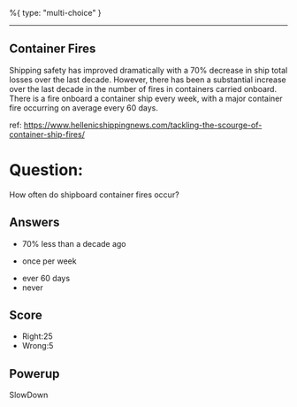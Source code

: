 %{
 type: "multi-choice"
}

---
## Container Fires
Shipping safety has improved dramatically
with a 70% decrease in ship total losses
over the last decade.
However, there has been a substantial increase
over the last decade in the number of fires in containers carried onboard.
There is a fire onboard a container ship every week,
with a major container fire occurring on average every 60 days.

ref: https://www.hellenicshippingnews.com/tackling-the-scourge-of-container-ship-fires/

# Question:
How often do shipboard container fires occur?

## Answers
- 70% less than a decade ago
* once per week
- ever 60 days
- never

## Score
- Right:25
- Wrong:5

## Powerup
SlowDown
